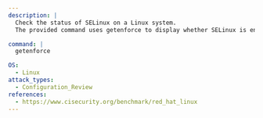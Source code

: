 ```yaml
---
description: |
  Check the status of SELinux on a Linux system.
  The provided command uses getenforce to display whether SELinux is enforcing, permissive, or disabled, aiding in configuration review and security assessment.

command: |
  getenforce

OS:
  - Linux
attack_types:
  - Configuration_Review
references:
  - https://www.cisecurity.org/benchmark/red_hat_linux
---
```

